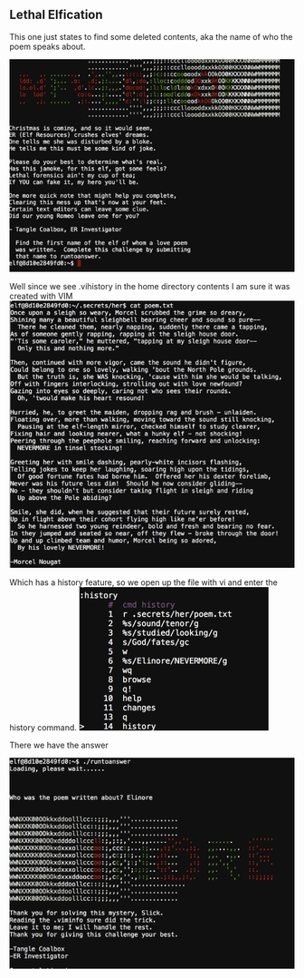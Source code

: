 ## Lethal Elfication

This one just states to find some deleted contents, aka the name of who the poem speaks about.

![banner](banner.png)

Well since we see .vihistory in the home directory contents I am sure it was created with VIM
![poem](poem.png)


Which has a history feature, so we open up the file with vi and enter the history command.
![history](history.png)

There we have the answer

![solved](solved.png)
